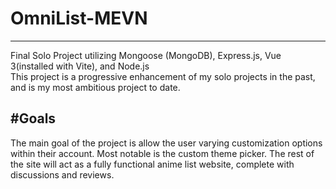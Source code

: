 # OmniList-MEVN
--------------------------------  
Final Solo Project utilizing Mongoose (MongoDB), Express.js, Vue 3(installed with Vite), and Node.js  
This project is a progressive enhancement of my solo projects in the past, and is my most ambitious project to date.

#Goals
-------------------------------  
The main goal of the project is allow the user varying customization options within their account. Most notable is the custom theme picker.
The rest of the site will act as a fully functional anime list website, complete with discussions and reviews.  
